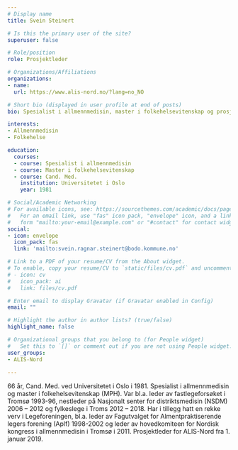 ```yaml
---
# Display name
title: Svein Steinert

# Is this the primary user of the site?
superuser: false

# Role/position
role: Prosjektleder

# Organizations/Affiliations
organizations:
- name: 
  url: https://www.alis-nord.no/?lang=no_NO

# Short bio (displayed in user profile at end of posts)
bio: Spesialist i allmennmedisin, master i folkehelsevitenskap og prosjektleder for ALIS-Nord

interests:
- Allmennmedisin
- Folkehelse

education:
  courses:
  - course: Spesialist i allmennmedisin
  - course: Master i folkehelsevitenskap
  - course: Cand. Med.
    institution: Universitetet i Oslo
    year: 1981

# Social/Academic Networking
# For available icons, see: https://sourcethemes.com/academic/docs/page-builder/#icons
#   For an email link, use "fas" icon pack, "envelope" icon, and a link in the
#   form "mailto:your-email@example.com" or "#contact" for contact widget.
social:
- icon: envelope
  icon_pack: fas
  link: 'mailto:svein.ragnar.steinert@bodo.kommune.no'

# Link to a PDF of your resume/CV from the About widget.
# To enable, copy your resume/CV to `static/files/cv.pdf` and uncomment the lines below.
# - icon: cv
#   icon_pack: ai
#   link: files/cv.pdf

# Enter email to display Gravatar (if Gravatar enabled in Config)
email: ""

# Highlight the author in author lists? (true/false)
highlight_name: false

# Organizational groups that you belong to (for People widget)
#   Set this to `[]` or comment out if you are not using People widget.
user_groups:
- ALIS-Nord
  
---
```


66 år, Cand. Med. ved Universitetet i Oslo i 1981. Spesialist i allmennmedisin og master i folkehelsevitenskap (MPH). Var bl.a. leder av fastlegeforsøket i Tromsø 1993-96, nestleder på Nasjonalt senter for distriktsmedisin (NSDM) 2006 – 2012 og fylkeslege i Troms 2012 – 2018. Har i tillegg hatt en rekke verv i Legeforeningen, bl.a. leder av Fagutvalget for Almentpraktiserende legers forening (Aplf) 1998-2002 og leder av hovedkomiteen for Nordisk kongress i allmennmedisin i Tromsø i 2011. Prosjektleder for ALIS-Nord fra 1. januar 2019.  
